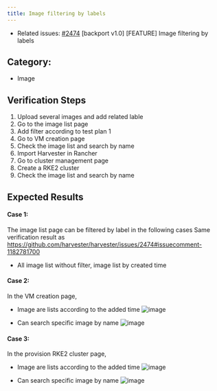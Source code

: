 ```yaml
---
title: Image filtering by labels
---
```


* Related issues: [#2474](https://github.com/harvester/harvester/issues/2474) [backport v1.0] [FEATURE] Image filtering by labels

## Category: 
* Image

## Verification Steps
1. Upload several images and add related lable
1. Go to the image list page 
1. Add filter according to test plan 1
1. Go to VM creation page 
1. Check the image list and search by name
1. Import Harvester in Rancher
1. Go to cluster management page
1. Create a RKE2 cluster 
1. Check the image list and search by name

## Expected Results
#### Case 1:
The image list page can be filtered by label in the following cases
Same verification result as https://github.com/harvester/harvester/issues/2474#issuecomment-1182781700


* All image list without filter, image list by created time

#### Case 2:
In the VM creation page, 
* Image are lists according to the added time
![image](https://user-images.githubusercontent.com/29251855/178991434-c67a263c-2df6-4e68-ab38-c721fb4aef88.png)

* Can search specific image by name
![image](https://user-images.githubusercontent.com/29251855/178991526-1e93e689-c0b7-498b-a9e3-6154c4a5f910.png)

#### Case 3:
In the provision RKE2 cluster page, 
* Image are lists according to the added time
  ![image](https://user-images.githubusercontent.com/29251855/179019031-8ce19b3e-b633-49e2-9b62-ab6ad1879a29.png)

* Can search specific image by name
![image](https://user-images.githubusercontent.com/29251855/179019130-d6f5e698-fb32-4d81-a7f1-039f803fd180.png)
